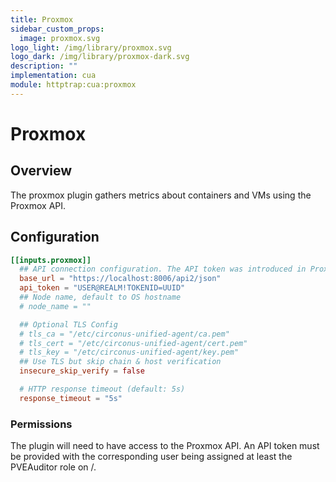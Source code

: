 ```yaml
---
title: Proxmox
sidebar_custom_props:
  image: proxmox.svg
logo_light: /img/library/proxmox.svg
logo_dark: /img/library/proxmox-dark.svg
description: ""
implementation: cua
module: httptrap:cua:proxmox
---
```


# Proxmox

## Overview

The proxmox plugin gathers metrics about containers and VMs using the Proxmox API.

## Configuration

```toml
[[inputs.proxmox]]
  ## API connection configuration. The API token was introduced in Proxmox v6.2. Required permissions for user and token: PVEAuditor role on /.
  base_url = "https://localhost:8006/api2/json"
  api_token = "USER@REALM!TOKENID=UUID"
  ## Node name, default to OS hostname
  # node_name = ""

  ## Optional TLS Config
  # tls_ca = "/etc/circonus-unified-agent/ca.pem"
  # tls_cert = "/etc/circonus-unified-agent/cert.pem"
  # tls_key = "/etc/circonus-unified-agent/key.pem"
  ## Use TLS but skip chain & host verification
  insecure_skip_verify = false

  # HTTP response timeout (default: 5s)
  response_timeout = "5s"
```

### Permissions

The plugin will need to have access to the Proxmox API. An API token
must be provided with the corresponding user being assigned at least the PVEAuditor
role on /.
